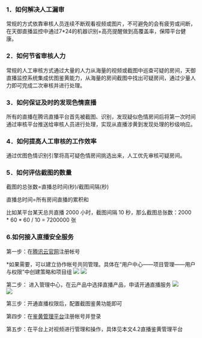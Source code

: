 ### 1．如何解决人工漏审
常规的方式依靠审核人员连续不断观看视频或图片，不可避免的会有疲劳或间断，在天御直播监控中通过7*24的机器识别+高亮提醒做到高覆盖率，保障平台健康。

### 2．如何节省审核人力
常规的人工审核方式通过大量的人力从海量的视频或截图中巡查可疑的房间，天御直播监控系统集成优图鉴黄能力，从海量的房间截图中找出可疑房间，通过少量人力即可完成二次审核并进行处理。

### 3．如何保证及时的发现色情直播
所有的直播在腾讯直播平台首先被截图、识别，发现疑似色情房间后将第一次时间通过审核平台推送给审核人员进行处理，实现从直播涉黄到发现处理的秒级响应。

### 4．如何提高人工审核的工作效率
通过优图色情识别引擎将高可疑色情房间挑选出来，人工优先审核可疑房间。

### 5．如何评估截图的数量
截图的总张数=直播总时间(秒)/截图间隔(秒)

直播总时间=所有房间直播的累积和

比如某平台某天总共直播 2000 小时，截图间隔 10 秒，那么截图总张数：2000 \* 60 \* 60 / 10 = 7200000 张

### 6.如何接入直播安全服务
第一步：在[腾讯云官网](https://cloud.tencent.com/)注册帐号

*如果需要，可以建立协作帐号共同管理。具体在“用户中心——项目管理——用户与权限”中创建策略和项目组
![](https://mc.qcloudimg.com/static/img/0605c8fead83c567014de54bf5c4efdb/image.png)
![](https://mc.qcloudimg.com/static/img/37b81858640cb560524020e61f4079ee/image.png)

第二步： 进入管理中心，在云产品中选择直播产品，申请开通直播服务
![](https://mc.qcloudimg.com/static/img/4d2a8cb89f26afe81593dad0a4829675/image.png)  
![](https://mc.qcloudimg.com/static/img/9cdfcd6cefc295c77997e19ef11bf240/image.png)

第三步：开通直播权限后，配置截图鉴黄功能即可

第四步：在[鉴黄管理平台]( http://jh.live.qcloud.com)注册帐号并登录

第五步：在平台上对视频进行管理和操作，具体见本文4.2直播鉴黄管理平台
